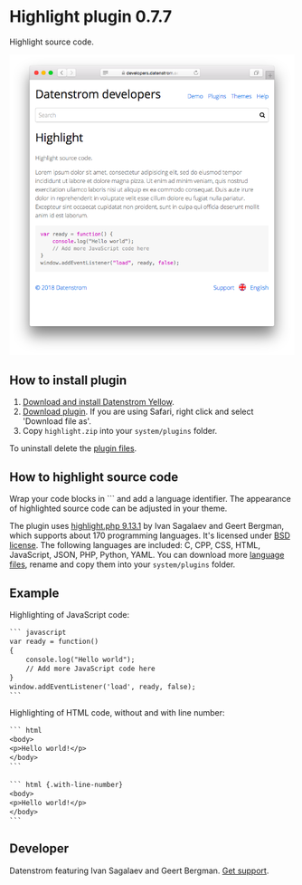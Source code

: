 Highlight plugin 0.7.7
======================
Highlight source code.

<p align="center"><img src="highlight-screenshot.png?raw=true" alt="Screenshot"></p>

## How to install plugin

1. [Download and install Datenstrom Yellow](https://github.com/datenstrom/yellow/).
2. [Download plugin](https://github.com/datenstrom/yellow-plugins/raw/master/zip/highlight.zip). If you are using Safari, right click and select 'Download file as'.
3. Copy `highlight.zip` into your `system/plugins` folder.

To uninstall delete the [plugin files](update.ini).

## How to highlight source code

Wrap your code blocks in \`\`\` and add a language identifier. The appearance of highlighted source code can be adjusted in your theme.

The plugin uses [highlight.php 9.13.1](https://github.com/scrivo/highlight.php) by Ivan Sagalaev and Geert Bergman, which supports about 170 programming languages. It's licensed under [BSD license](https://opensource.org/licenses/BSD-3-Clause). The following languages are included: C, CPP, CSS, HTML, JavaScript, JSON, PHP, Python, YAML. You can download more [language files](https://github.com/scrivo/highlight.php/tree/master/Highlight/languages), rename and copy them into your `system/plugins` folder.

## Example

Highlighting of JavaScript code:

    ``` javascript
    var ready = function() 
    {
        console.log("Hello world");
        // Add more JavaScript code here
    }
    window.addEventListener('load', ready, false);
    ```

Highlighting of HTML code, without and with line number:
    
    ``` html
    <body>
    <p>Hello world!</p>
    </body>
    ```

    ``` html {.with-line-number}
    <body>
    <p>Hello world!</p>
    </body>
    ```

## Developer

Datenstrom featuring Ivan Sagalaev and Geert Bergman. [Get support](https://developers.datenstrom.se/help/support).
